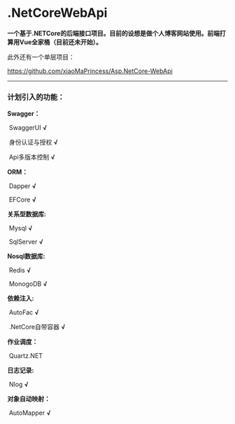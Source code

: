 # .NetCoreWebApi
**一个基于.NETCore的后端接口项目。目前的设想是做个人博客网站使用。前端打算用Vue全家桶（目前还未开始）。**

此外还有一个单层项目：

https://github.com/xiaoMaPrincess/Asp.NetCore-WebApi

------

### 计划引入的功能：

**Swagger：**

​	SwaggerUI			**√**

​	身份认证与授权		**√**

​	Api多版本控制		**√**

**ORM：**

​	Dapper		**√**

​	EFCore		**√**

**关系型数据库:**

​	Mysql		**√**

​	SqlServer	**√**

**Nosql数据库:**

​	Redis		**√**

​	MonogoDB	**√**

**依赖注入:**

​	AutoFac		**√**

​	.NetCore自带容器		**√**

**作业调度：**

​	Quartz.NET	

**日志记录:**

​	Nlog		**√**

**对象自动映射：**

​	AutoMapper	**√**









